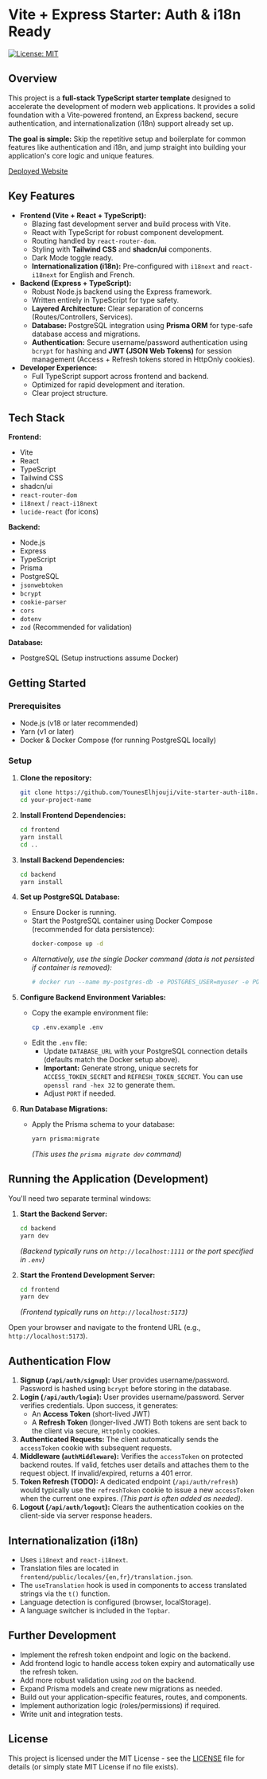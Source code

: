 # Vite + Express Starter: Auth & i18n Ready

[![License: MIT](https://img.shields.io/badge/License-MIT-yellow.svg)](https://opensource.org/licenses/MIT)

## Overview

This project is a **full-stack TypeScript starter template** designed to accelerate the development of modern web applications. It provides a solid foundation with a Vite-powered frontend, an Express backend, secure authentication, and internationalization (i18n) support already set up.

**The goal is simple:** Skip the repetitive setup and boilerplate for common features like authentication and i18n, and jump straight into building your application's core logic and unique features.

[Deployed Website](https://vite-starter-auth-i18n.vercel.app/)

## Key Features

- **Frontend (Vite + React + TypeScript):**
  - Blazing fast development server and build process with Vite.
  - React with TypeScript for robust component development.
  - Routing handled by `react-router-dom`.
  - Styling with **Tailwind CSS** and **shadcn/ui** components.
  - Dark Mode toggle ready.
  - **Internationalization (i18n):** Pre-configured with `i18next` and `react-i18next` for English and French.
- **Backend (Express + TypeScript):**
  - Robust Node.js backend using the Express framework.
  - Written entirely in TypeScript for type safety.
  - **Layered Architecture:** Clear separation of concerns (Routes/Controllers, Services).
  - **Database:** PostgreSQL integration using **Prisma ORM** for type-safe database access and migrations.
  - **Authentication:** Secure username/password authentication using `bcrypt` for hashing and **JWT (JSON Web Tokens)** for session management (Access + Refresh tokens stored in HttpOnly cookies).
- **Developer Experience:**
  - Full TypeScript support across frontend and backend.
  - Optimized for rapid development and iteration.
  - Clear project structure.

## Tech Stack

**Frontend:**

- Vite
- React
- TypeScript
- Tailwind CSS
- shadcn/ui
- `react-router-dom`
- `i18next` / `react-i18next`
- `lucide-react` (for icons)

**Backend:**

- Node.js
- Express
- TypeScript
- Prisma
- PostgreSQL
- `jsonwebtoken`
- `bcrypt`
- `cookie-parser`
- `cors`
- `dotenv`
- `zod` (Recommended for validation)

**Database:**

- PostgreSQL (Setup instructions assume Docker)

## Getting Started

### Prerequisites

- Node.js (v18 or later recommended)
- Yarn (v1 or later)
- Docker & Docker Compose (for running PostgreSQL locally)

### Setup

1.  **Clone the repository:**

    ```bash
    git clone https://github.com/YounesElhjouji/vite-starter-auth-i18n.git your-project-name
    cd your-project-name
    ```

2.  **Install Frontend Dependencies:**

    ```bash
    cd frontend
    yarn install
    cd ..
    ```

3.  **Install Backend Dependencies:**

    ```bash
    cd backend
    yarn install
    ```

4.  **Set up PostgreSQL Database:**

    - Ensure Docker is running.
    - Start the PostgreSQL container using Docker Compose (recommended for data persistence):
      ```bash
      docker-compose up -d
      ```
    - _Alternatively, use the single Docker command (data is not persisted if container is removed):_
      ```bash
      # docker run --name my-postgres-db -e POSTGRES_USER=myuser -e POSTGRES_PASSWORD=mypassword -e POSTGRES_DB=mydatabase -p 5432:5432 -d postgres:15
      ```

5.  **Configure Backend Environment Variables:**

    - Copy the example environment file:
      ```bash
      cp .env.example .env
      ```
    - Edit the `.env` file:
      - Update `DATABASE_URL` with your PostgreSQL connection details (defaults match the Docker setup above).
      - **Important:** Generate strong, unique secrets for `ACCESS_TOKEN_SECRET` and `REFRESH_TOKEN_SECRET`. You can use `openssl rand -hex 32` to generate them.
      - Adjust `PORT` if needed.

6.  **Run Database Migrations:**
    - Apply the Prisma schema to your database:
      ```bash
      yarn prisma:migrate
      ```
      _(This uses the `prisma migrate dev` command)_

## Running the Application (Development)

You'll need two separate terminal windows:

1.  **Start the Backend Server:**

    ```bash
    cd backend
    yarn dev
    ```

    _(Backend typically runs on `http://localhost:1111` or the port specified in `.env`)_

2.  **Start the Frontend Development Server:**
    ```bash
    cd frontend
    yarn dev
    ```
    _(Frontend typically runs on `http://localhost:5173`)_

Open your browser and navigate to the frontend URL (e.g., `http://localhost:5173`).

## Authentication Flow

1.  **Signup (`/api/auth/signup`):** User provides username/password. Password is hashed using `bcrypt` before storing in the database.
2.  **Login (`/api/auth/login`):** User provides username/password. Server verifies credentials. Upon success, it generates:
    - An **Access Token** (short-lived JWT)
    - A **Refresh Token** (longer-lived JWT)
      Both tokens are sent back to the client via secure, `HttpOnly` cookies.
3.  **Authenticated Requests:** The client automatically sends the `accessToken` cookie with subsequent requests.
4.  **Middleware (`authMiddleware`):** Verifies the `accessToken` on protected backend routes. If valid, fetches user details and attaches them to the request object. If invalid/expired, returns a 401 error.
5.  **Token Refresh (TODO):** A dedicated endpoint (`/api/auth/refresh`) would typically use the `refreshToken` cookie to issue a new `accessToken` when the current one expires. _(This part is often added as needed)_.
6.  **Logout (`/api/auth/logout`):** Clears the authentication cookies on the client-side via server response headers.

## Internationalization (i18n)

- Uses `i18next` and `react-i18next`.
- Translation files are located in `frontend/public/locales/{en,fr}/translation.json`.
- The `useTranslation` hook is used in components to access translated strings via the `t()` function.
- Language detection is configured (browser, localStorage).
- A language switcher is included in the `Topbar`.

## Further Development

- Implement the refresh token endpoint and logic on the backend.
- Add frontend logic to handle access token expiry and automatically use the refresh token.
- Add more robust validation using `zod` on the backend.
- Expand Prisma models and create new migrations as needed.
- Build out your application-specific features, routes, and components.
- Implement authorization logic (roles/permissions) if required.
- Write unit and integration tests.

## License

This project is licensed under the MIT License - see the [LICENSE](LICENSE) file for details (or simply state MIT License if no file exists).
